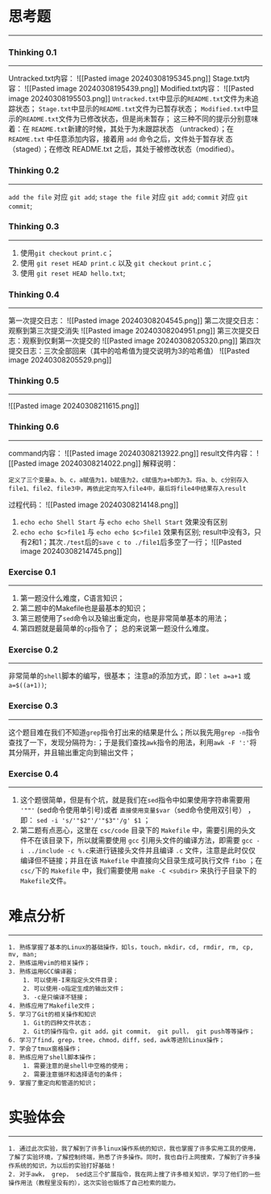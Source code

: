 # 思考题
---
### Thinking 0.1
---
Untracked.txt内容：
![[Pasted image 20240308195345.png]]
Stage.txt内容：
![[Pasted image 20240308195439.png]]
Modified.txt内容：
![[Pasted image 20240308195503.png]]
`Untracked.txt`中显示的`README.txt`文件为未追踪状态；
`Stage.txt`中显示的`README.txt`文件为已暂存状态；
`Modified.txt`中显示的`README.txt`文件为已修改状态，但是尚未暂存；
这三种不同的提示分别意味着：在 `README.txt`新建的时候，其处于为未跟踪状态 （untracked）；在 `README.txt` 中任意添加内容，接着用 `add` 命令之后，文件处于暂存状 态（staged）；在修改 README.txt 之后，其处于被修改状态（modified）。
### Thinking 0.2
---
`add the file` 对应 `git add`;
`stage the file` 对应 `git add`;
`commit` 对应 `git commit`;
### Thinking 0.3
---
1. 使用`git checkout print.c`；
2. 使用 `git reset HEAD print.c` 以及 `git checkout print.c`；
3. 使用 `git reset HEAD hello.txt`;
### Thinking 0.4
---
第一次提交日志：
![[Pasted image 20240308204545.png]]
第二次提交日志：观察到第三次提交消失
![[Pasted image 20240308204951.png]]
第三次提交日志：观察到仅剩第一次提交的
![[Pasted image 20240308205320.png]]
第四次提交日志：三次全部回来（其中的哈希值为提交说明为3的哈希值）
![[Pasted image 20240308205529.png]]
### Thinking 0.5
---
![[Pasted image 20240308211615.png]]
### Thinking 0.6
---
command内容：
![[Pasted image 20240308213922.png]]
result文件内容：
![[Pasted image 20240308214022.png]]
解释说明：

	定义了三个变量a、b、c，a赋值为1，b赋值为2，c赋值为a+b即为3。将a、b、c分别存入file1、file2、file3中，再依此定向写入file4中，最后将file4中结果存入result
过程代码：
![[Pasted image 20240308214148.png]]
1. `echo echo Shell Start` 与 `echo echo Shell Start` 效果没有区别
2. `echo echo $c>file1` 与 `echo echo $c>file1` 效果有区别; result中没有3，只有2和1；其次`./test`后的`save c to ./file1`后多空了一行；
![[Pasted image 20240308214745.png]]
### Exercise 0.1
---
1. 第一题没什么难度，C语言知识；
2. 第二题中的Makefile也是最基本的知识；
3. 第三题使用了`sed`命令以及输出重定向，也是非常简单基本的用法；
4. 第四题就是最简单的`cp`指令了；
总的来说第一题没什么难度。
### Exercise 0.2
---
非常简单的`shell`脚本的编写，很基本；
注意a的添加方式，即：`let a=a+1` 或 `a=$((a+1))`;
### Exercise 0.3
---
这个题目难在我们不知道`grep`指令打出来的结果是什么；所以我先用`grep -n`指令查找了一下，发现分隔符为`:`；于是我们查找`awk`指令的用法，利用`awk -F ':'`将其分隔开，并且输出重定向到输出文件；
### Exercise 0.4
---
1. 这个题很简单，但是有个坑，就是我们在`sed`指令中如果使用字符串需要用 `'""'` (sed命令使用单引号)或者 `直接使用变量$var`（sed命令使用双引号） ，即： `sed -i 's/'"$2"'/'"$3"'/g' $1` ；
2. 第二题有点恶心，这里在 `csc/code` 目录下的 `Makefile` 中，需要引用的头文件不在该目录下，所以就需要使用 `gcc` 引用头文件的编译方法，即需要 `gcc -i ../include -c %.c`来进行链接头文件并且编译 `.c` 文件，注意是此时仅仅编译但不链接；并且在该 `Makefile` 中直接向父目录生成可执行文件 `fibo` ；在`csc/`下的 `Makefile` 中，我们需要使用 `make -C <subdir>` 来执行子目录下的 `Makefile`文件。
# 难点分析
---

	1. 熟练掌握了基本的Linux的基础操作，如ls，touch，mkdir，cd, rmdir, rm, cp, mv, man;
	2. 熟练运用vim的相关操作；
	3. 熟练运用GCC编译器；
		1. 可以使用-I来指定头文件目录；
		2. 可以使用-o指定生成的输出文件；
		3. -c是只编译不链接；
	4. 熟练应用了Makefile文件；
	5. 学习了Git的相关操作和知识
		1. Git的四种文件状态；
		2. Git的操作指令，git add，git commit， git pull， git push等等操作；
	6. 学习了find，grep，tree，chmod，diff，sed，awk等进阶Linux操作；
	7. 学会了tmux窗格操作；
	8. 熟练应用了shell脚本操作；
		1. 需要注意的是shell中空格的使用；
		2. 需要注意循环和选择语句的条件；
	9. 掌握了重定向和管道的知识；
# 实验体会
---

	1. 通过此次实验，我了解到了许多linux操作系统的知识，我也掌握了许多实用工具的使用，了解了实验环境，了解控制终端，熟悉了许多操作。同时，我也自行上网搜索，了解到了许多操作系统的知识，为以后的实验打好基础！
	2. 对于awk， grep， sed这三个扩展指令，我在网上搜了许多相关知识，学习了他们的一些操作用法（教程里没有的），这次实验也锻炼了自己检索的能力。